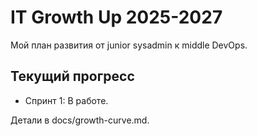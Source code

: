 # IT Growth Up 2025-2027

Мой план развития от junior sysadmin к middle DevOps.

## Текущий прогресс
- Спринт 1: В работе.


Детали в docs/growth-curve.md.
